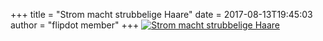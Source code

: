 +++
title = "Strom macht strubbelige Haare"
date = 2017-08-13T19:45:03
author = "flipdot member"
+++
[![Strom macht strubbelige
Haare](https://flipdot.org/blog/uploads/20170813_204108.serendipityThumb.jpg)](https://flipdot.org/blog/uploads/20170813_204108.jpg)
